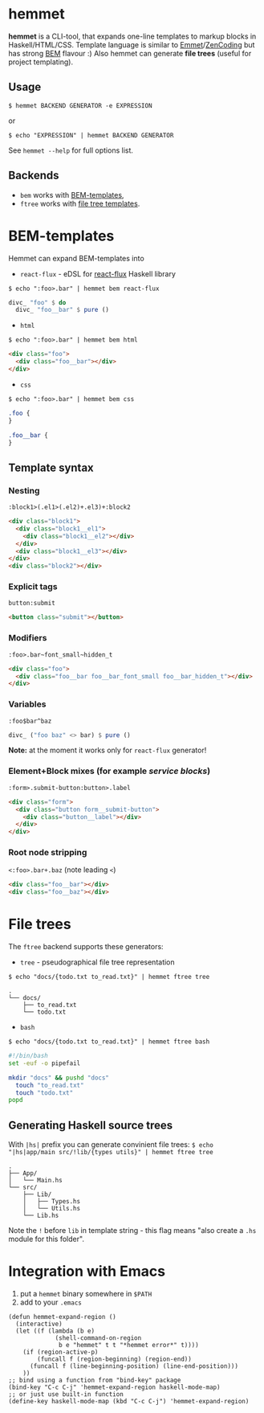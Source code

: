 # hemmet

**hemmet** is a CLI-tool, that expands one-line templates to markup blocks in
Haskell/HTML/CSS. Template language is similar to [Emmet](http://emmet.io/)/[ZenCoding](http://www.456bereastreet.com/archive/200909/write_html_and_css_quicker_with_with_zen_coding/)
but has strong [BEM](https://bem.info/) flavour :) Also hemmet can generate **file trees** (useful for project templating).

## Usage

`$ hemmet BACKEND GENERATOR -e EXPRESSION`

or

`$ echo "EXPRESSION" | hemmet BACKEND GENERATOR`

See `hemmet --help` for full options list.

## Backends

- `bem` works with [BEM-templates](#bem-templates),
- `ftree` works with [file tree templates](#file-trees).

# BEM-templates

Hemmet can expand BEM-templates into

- `react-flux` - eDSL for [react-flux](https://bitbucket.org/s9gf4ult/react-flux) Haskell library

`$ echo ":foo>.bar" | hemmet bem react-flux`
```haskell
divc_ "foo" $ do
  divc_ "foo__bar" $ pure ()
```

- `html`

`$ echo ":foo>.bar" | hemmet bem html`
```html
<div class="foo">
  <div class="foo__bar"></div>
</div>
```

- `css`

`$ echo ":foo>.bar" | hemmet bem css`
```css
.foo {
}

.foo__bar {
}
```

## Template syntax

### Nesting

`:block1>(.el1>(.el2)+.el3)+:block2`

```html
<div class="block1">
  <div class="block1__el1">
    <div class="block1__el2"></div>
  </div>
  <div class="block1__el3"></div>
</div>
<div class="block2"></div>
```

### Explicit tags

`button:submit`

```html
<button class="submit"></button>
```

### Modifiers

`:foo>.bar~font_small~hidden_t`

```html
<div class="foo">
  <div class="foo__bar foo__bar_font_small foo__bar_hidden_t"></div>
</div>
```

### Variables

`:foo$bar^baz`

```haskell
divc_ ("foo baz" <> bar) $ pure ()
```

**Note:** at the moment it works only for `react-flux` generator!

### Element+Block mixes (for example *service blocks*)

`:form>.submit-button:button>.label`

```html
<div class="form">
  <div class="button form__submit-button">
    <div class="button__label"></div>
  </div>
</div>
```

### Root node stripping

`<:foo>.bar+.baz` (note leading `<`)

```html
<div class="foo__bar"></div>
<div class="foo__baz"></div>
```

# File trees

The `ftree` backend supports these generators:

- `tree` - pseudographical file tree representation

`$ echo "docs/{todo.txt to_read.txt}" | hemmet ftree tree`
```
.
└── docs/
    ├── to_read.txt
    └── todo.txt
```

- `bash`

`$ echo "docs/{todo.txt to_read.txt}" | hemmet ftree bash`
```bash
#!/bin/bash
set -euf -o pipefail

mkdir "docs" && pushd "docs"
  touch "to_read.txt"
  touch "todo.txt"
popd
```

## Generating Haskell source trees

With `|hs|` prefix you can generate convinient file trees:
`$ echo "|hs|app/main src/!lib/{types utils}" | hemmet ftree tree`
```
.
├── App/
│   └── Main.hs
└── src/
    ├── Lib/
    │   ├── Types.hs
    │   └── Utils.hs
    └── Lib.hs
```

Note the `!` before `lib` in template string - this flag means "also create a `.hs` module for this folder".

# Integration with Emacs

1. put a `hemmet` binary somewhere in `$PATH`
1. add to your `.emacs`
```elisp
(defun hemmet-expand-region ()
  (interactive)
  (let ((f (lambda (b e)
             (shell-command-on-region
              b e "hemmet" t t "*hemmet error*" t))))
    (if (region-active-p)
        (funcall f (region-beginning) (region-end))
      (funcall f (line-beginning-position) (line-end-position)))
    ))
;; bind using a function from "bind-key" package
(bind-key "C-c C-j" 'hemmet-expand-region haskell-mode-map)
;; or just use built-in function
(define-key haskell-mode-map (kbd "C-c C-j") 'hemmet-expand-region)
```
